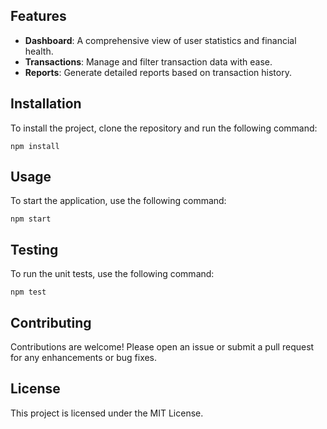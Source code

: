 ## Features
- **Dashboard**: A comprehensive view of user statistics and financial health.
- **Transactions**: Manage and filter transaction data with ease.
- **Reports**: Generate detailed reports based on transaction history.

## Installation
To install the project, clone the repository and run the following command:

```
npm install
```

## Usage
To start the application, use the following command:

```
npm start
```

## Testing
To run the unit tests, use the following command:

```
npm test
```

## Contributing
Contributions are welcome! Please open an issue or submit a pull request for any enhancements or bug fixes.

## License
This project is licensed under the MIT License.